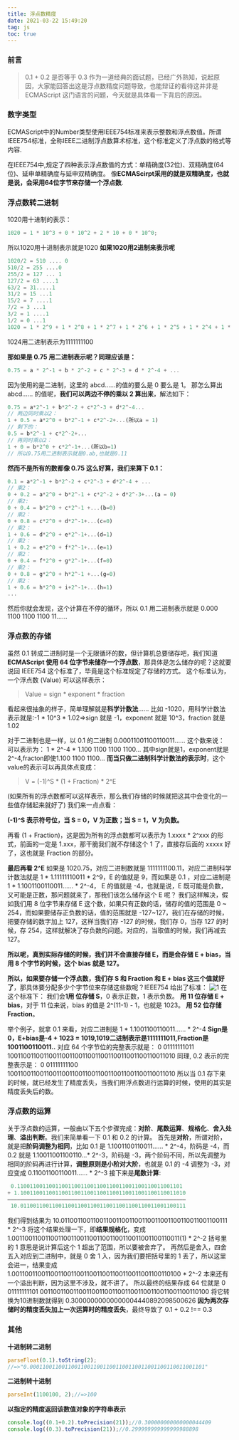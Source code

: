 ```yaml
---
title: 浮点数精度
date: 2021-03-22 15:49:20
tag: js
toc: true
---
```


### 前言
>0.1 + 0.2 是否等于 0.3 作为一道经典的面试题，已经广外熟知，说起原因，大家能回答出这是浮点数精度问题导致，也能辩证的看待这并非是 ECMAScript 这门语言的问题，今天就是具体看一下背后的原因。

### 数字类型
ECMAScript中的Number类型使用IEEE754标准来表示整数和浮点数值。所谓IEEE754标准，全称IEEE二进制浮点数算术标准，这个标准定义了浮点数的格式等内容.

在IEEE754中,规定了四种表示浮点数值的方式：单精确度(32位)、双精确度(64位)、延申单精确度与延申双精确度。
像**ECMAScirpt采用的就是双精确度，也就是说，会采用64位字节来存储一个浮点数**.

### 浮点数转二进制
1020用十进制的表示：
```js
1020 = 1 * 10^3 + 0 * 10^2 + 2 * 10 + 0 * 10^0;
```
所以1020用十进制表示就是1020
**如果1020用2进制来表示呢**
```js
1020/2 = 510 .... 0
510/2 = 255 ....0
255/2 = 127 ... 1
127/2 = 63 ....1
63/2 = 31.....1
31/2 = 15 ...1
15/2 = 7 ....1
7/2 = 3 ...1
3/2 = 1 ....1
1/2 = 0 ...1
1020 = 1 * 2^9 + 1 * 2^8 + 1 * 2^7 + 1 * 2^6 + 1 * 2^5 + 1 * 2^4 + 1 * 2^3 + 1 * 2^2 + 0 * 2^1 + 0 * 2^0
```
1024用二进制表示为1111111100

**那如果是 0.75 用二进制表示呢？同理应该是：**
```js
0.75 = a * 2^-1 + b * 2^-2 + c * 2^-3 + d * 2^-4 + ...
```
因为使用的是二进制，这里的 abcd……的值的要么是 0 要么是 1。
那怎么算出 abcd…… 的值呢，**我们可以两边不停的乘以 2 算出来**，解法如下：
```js
0.75 = a*2^-1 + b*2^-2 + c*2^-3 + d*2^-4...
// 两边同时乘以2：
1 + 0.5 = a*2^0 + b*2^-1 + c*2^-2+...(所以a = 1)
// 剩下的：
0.5 = b*2^-1 + c*2^-2+...
// 再同时乘以2：
1 + 0 = b*2^0 + c*2^-1+...(所以b=1)
// 所以0.75用二进制表示就是0.ab,也就是0.11
```

**然而不是所有的数都像 0.75 这么好算，我们来算下 0.1：**
```js
0.1 = a*2^-1 + b*2^-2 + c*2^-3 + d*2^-4 + ...
// 乘2：
0 + 0.2 = a*2^0 + b*2^-1 + c*2^-2 + d*2^-3+...(a = 0)
// 乘2:
0 + 0.4 = b*2^0 + c*2^-1 +...(b=0)
// 乘2：
0 + 0.8 = c*2^0 + d*2^-1+...(c=0)
// 乘2：
1 + 0.6 = d*2^0 + e*2^-1+...(d=1)
// 乘2：
1 + 0.2 = e*2^0 + f*2^-1+...(e=1)
// 乘2：
0 + 0.4 = f*2^0 + g*2^-1+...(f=0)
// 乘2：
0 + 0.8 = g*2^0 + h*2^-1 +...(g=0)
// 乘2：
1 + 0.6 = h*2^0 + i+2^-1+...(h=1)
...
```
然后你就会发现，这个计算在不停的循环，所以 0.1 用二进制表示就是 0.000 1100 1100 1100 11……

### 浮点数的存储
虽然 0.1 转成二进制时是一个无限循环的数，但计算机总要储存吧，我们知道 **ECMAScript 使用 64 位字节来储存一个浮点数**，那具体是怎么储存的呢？这就要说回 IEEE754 这个标准了，毕竟是这个标准规定了存储的方式。
这个标准认为，一个浮点数 (Value) 可以这样表示：
>Value = sign * exponent * fraction

看起来很抽象的样子，简单理解就是**科学计数法**……
比如 -1020，用科学计数法表示就是:-1 * 10^3 * 1.02=>sign 就是 -1，exponent 就是 10^3，fraction 就是 1.02

对于二进制也是一样，以 0.1 的二进制 0.00011001100110011…… 这个数来说：
可以表示为：
    1 * 2^-4 * 1.100 1100 1100 1100...
其中sign就是1，exponent就是2^-4,fracton即使1.100 1100 1100...
**而当只做二进制科学计数法的表示时**，这个value的表示可以再具体点变成：
>V = (-1)^S * (1 + Fraction) * 2^E

(如果所有的浮点数都可以这样表示，那么我们存储的时候就把这其中会变化的一些值存储起来就好了)
我们来一点点看：

**(-1)^S 表示符号位，当 S = 0，V 为正数；当 S = 1，V 为负数。**

再看 (1 + Fraction)，这是因为所有的浮点数都可以表示为 1.xxxx * 2^xxx 的形式，前面的一定是 1.xxx，那干脆我们就不存储这个 1 了，直接存后面的 xxxxx 好了，这也就是 Fraction 的部分。

**最后再看 2^E**
如果是 1020.75，对应二进制数就是 1111111100.11，对应二进制科学计数法就是 1 * 1.11111110011 * 2^9，E 的值就是 9，而如果是 0.1 ，对应二进制是 1 * 1.1001100110011…… * 2^-4， E 的值就是 -4，也就是说，E 既可能是负数，又可能是正数，那问题就来了，那我们该怎么储存这个 E 呢？
我们这样解决，假如我们用 8 位字节来存储 E 这个数，如果只有正数的话，储存的值的范围是 0 ~ 254，而如果要储存正负数的话，值的范围就是 -127~127，我们在存储的时候，把要存储的数字加上 127，这样当我们存 -127 的时候，我们存 0，当存 127 的时候，存 254，这样就解决了存负数的问题。对应的，当取值的时候，我们再减去 127。

**所以呢，真到实际存储的时候，我们并不会直接存储 E，而是会存储 E + bias，当用 8 个字节的时候，这个 bias 就是 127。**

**所以，如果要存储一个浮点数，我们存 S 和 Fraction 和 E + bias 这三个值就好了**，那具体要分配多少个字节位来存储这些数呢？IEEE754 给出了标准：
![1](/assets/jsImg/float.jpg "浮点数精度")
在这个标准下：
我们会**1用  位存储 S**，0 表示正数，1 表示负数。
**用 11 位存储 E + bias**，对于 11 位来说，bias 的值是 2^(11-1) - 1，也就是 1023。
**用 52 位存储 Fraction**。

举个例子，就拿 0.1 来看，对应二进制是 1 * 1.1001100110011…… * 2^-4
**Sign是0，E+bias是-4 + 1023 = 1019,1019二进制表示是1111111011,Fraction是1001100110011..**
对应 64 个字节位的完整表示就是：
0 01111111011 1001100110011001100110011001100110011001100110011010
同理, 0.2 表示的完整表示是：
0 01111111100 1001100110011001100110011001100110011001100110011010
所以当 0.1 存下来的时候，就已经发生了精度丢失，当我们用浮点数进行运算的时候，使用的其实是精度丢失后的数。

### 浮点数的运算
关于浮点数的运算，一般由以下五个步骤完成：**对阶**、**尾数运算**、**规格化**、**舍入处理**、**溢出判断**。我们来简单看一下 0.1 和 0.2 的计算。
首先是**对阶**，所谓对阶，就是把**阶码调整为相同**，比如 0.1 是 1.1001100110011…… * 2^-4，阶码是 -4，而 0.2 就是 1.10011001100110...* 2^-3，阶码是 -3，两个阶码不同，所以先调整为相同的阶码再进行计算，**调整原则是小阶对大阶**，也就是 0.1 的 -4 调整为 -3，对应变成 0.11001100110011…… * 2^-3
接下来是**尾数计算**:
```js
 0.1100110011001100110011001100110011001100110011001101
+ 1.1001100110011001100110011001100110011001100110011010
————————————————————————————————————————————————————————
 10.0110011001100110011001100110011001100110011001100111
 ```
我们得到结果为 10.0110011001100110011001100110011001100110011001100111 * 2^-3
将这个结果处理一下，即**结果规格化**，变成 1.0011001100110011001100110011001100110011001100110011(1) * 2^-2
括号里的 1 意思是说计算后这个 1 超出了范围，所以要被舍弃了。
再然后是舍入，四舍五入对应到二进制中，就是 0 舍 1 入，因为我们要把括号里的 1 丢了，所以这里会进一，结果变成
1.0011001100110011001100110011001100110011001100110100 * 2^-2
本来还有一个溢出判断，因为这里不涉及，就不讲了。
所以最终的结果存成 64 位就是
0 01111111101 0011001100110011001100110011001100110011001100110100
将它转换为10进制数就得到 0.30000000000000004440892098500626
**因为两次存储时的精度丢失加上一次运算时的精度丢失**，最终导致了 0.1 + 0.2 !== 0.3

### 其他
**十进制转二进制**
```js
parseFloat(0.1).toString(2);
//=>"0.0001100110011001100110011001100110011001100110011001101"
```


**二进制转十进制**
```js
parseInt(1100100, 2);//=>100
```

**以指定的精度返回该数值对象的字符串表示**
```js
console.log((0.1+0.2).toPrecision(21));//0.300000000000000044409
console.log((0.3).toPrecision(21));//0.299999999999999988898
```